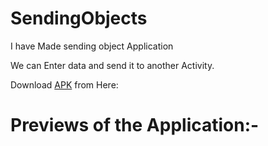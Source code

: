 # SendingObjects
I have Made sending object Application

We can Enter data and send it to another Activity.

Download [APK](https://github.com/pulkitagrawal20/SendingObjects/releases/download/v1.0/app-debug.apk) from Here:

# Previews of the Application:-

